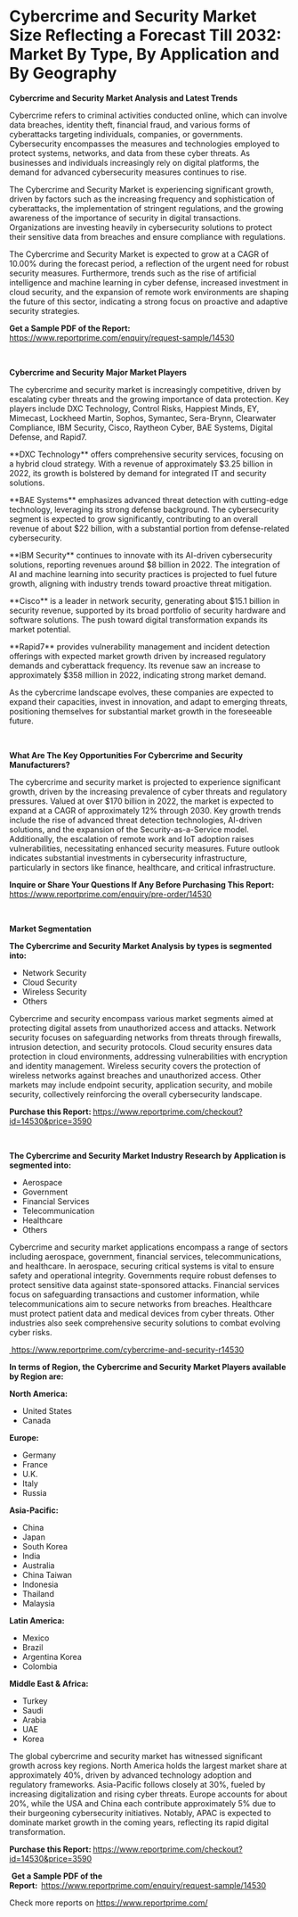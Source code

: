 <p><h1>Cybercrime and Security Market Size Reflecting a Forecast Till 2032: Market By Type, By Application and By Geography</h1></p><p><strong>Cybercrime and Security Market Analysis and Latest Trends</strong></p>
<p><p>Cybercrime refers to criminal activities conducted online, which can involve data breaches, identity theft, financial fraud, and various forms of cyberattacks targeting individuals, companies, or governments. Cybersecurity encompasses the measures and technologies employed to protect systems, networks, and data from these cyber threats. As businesses and individuals increasingly rely on digital platforms, the demand for advanced cybersecurity measures continues to rise.</p><p>The Cybercrime and Security Market is experiencing significant growth, driven by factors such as the increasing frequency and sophistication of cyberattacks, the implementation of stringent regulations, and the growing awareness of the importance of security in digital transactions. Organizations are investing heavily in cybersecurity solutions to protect their sensitive data from breaches and ensure compliance with regulations. </p><p>The Cybercrime and Security Market is expected to grow at a CAGR of 10.00% during the forecast period, a reflection of the urgent need for robust security measures. Furthermore, trends such as the rise of artificial intelligence and machine learning in cyber defense, increased investment in cloud security, and the expansion of remote work environments are shaping the future of this sector, indicating a strong focus on proactive and adaptive security strategies.</p></p>
<p><strong>Get a Sample PDF of the Report:&nbsp;</strong> <a href="https://www.reportprime.com/enquiry/request-sample/14530?utm_campaign=3027&utm_medium=2&utm_source=Github&utm_content=ia&utm_term=20032025&utm_id=cybercrime-and-security">https://www.reportprime.com/enquiry/request-sample/14530</a></p>
<p>&nbsp;</p>
<p><strong>Cybercrime and Security Major Market Players</strong></p>
<p><p>The cybercrime and security market is increasingly competitive, driven by escalating cyber threats and the growing importance of data protection. Key players include DXC Technology, Control Risks, Happiest Minds, EY, Mimecast, Lockheed Martin, Sophos, Symantec, Sera-Brynn, Clearwater Compliance, IBM Security, Cisco, Raytheon Cyber, BAE Systems, Digital Defense, and Rapid7.</p><p>**DXC Technology** offers comprehensive security services, focusing on a hybrid cloud strategy. With a revenue of approximately $3.25 billion in 2022, its growth is bolstered by demand for integrated IT and security solutions.</p><p>**BAE Systems** emphasizes advanced threat detection with cutting-edge technology, leveraging its strong defense background. The cybersecurity segment is expected to grow significantly, contributing to an overall revenue of about $22 billion, with a substantial portion from defense-related cybersecurity.</p><p>**IBM Security** continues to innovate with its AI-driven cybersecurity solutions, reporting revenues around $8 billion in 2022. The integration of AI and machine learning into security practices is projected to fuel future growth, aligning with industry trends toward proactive threat mitigation.</p><p>**Cisco** is a leader in network security, generating about $15.1 billion in security revenue, supported by its broad portfolio of security hardware and software solutions. The push toward digital transformation expands its market potential.</p><p>**Rapid7** provides vulnerability management and incident detection offerings with expected market growth driven by increased regulatory demands and cyberattack frequency. Its revenue saw an increase to approximately $358 million in 2022, indicating strong market demand.</p><p>As the cybercrime landscape evolves, these companies are expected to expand their capacities, invest in innovation, and adapt to emerging threats, positioning themselves for substantial market growth in the foreseeable future.</p></p>
<p>&nbsp;</p>
<p><strong>What Are The Key Opportunities For Cybercrime and Security Manufacturers?</strong></p>
<p><p>The cybercrime and security market is projected to experience significant growth, driven by the increasing prevalence of cyber threats and regulatory pressures. Valued at over $170 billion in 2022, the market is expected to expand at a CAGR of approximately 12% through 2030. Key growth trends include the rise of advanced threat detection technologies, AI-driven solutions, and the expansion of the Security-as-a-Service model. Additionally, the escalation of remote work and IoT adoption raises vulnerabilities, necessitating enhanced security measures. Future outlook indicates substantial investments in cybersecurity infrastructure, particularly in sectors like finance, healthcare, and critical infrastructure.</p></p>
<p><strong>Inquire or Share Your Questions If Any Before Purchasing This Report:</strong> <a href="https://www.reportprime.com/enquiry/pre-order/14530?utm_campaign=3027&utm_medium=2&utm_source=Github&utm_content=ia&utm_term=20032025&utm_id=cybercrime-and-security">https://www.reportprime.com/enquiry/pre-order/14530</a></p>
<p>&nbsp;</p>
<p><strong>Market Segmentation</strong></p>
<p><strong>The Cybercrime and Security Market Analysis by types is segmented into:</strong></p>
<p><ul><li>Network Security</li><li>Cloud Security</li><li>Wireless Security</li><li>Others</li></ul></p>
<p><p>Cybercrime and security encompass various market segments aimed at protecting digital assets from unauthorized access and attacks. Network security focuses on safeguarding networks from threats through firewalls, intrusion detection, and security protocols. Cloud security ensures data protection in cloud environments, addressing vulnerabilities with encryption and identity management. Wireless security covers the protection of wireless networks against breaches and unauthorized access. Other markets may include endpoint security, application security, and mobile security, collectively reinforcing the overall cybersecurity landscape.</p></p>
<p><strong>Purchase this Report:&nbsp;</strong><a href="https://www.reportprime.com/checkout?id=14530&price=3590&utm_campaign=3027&utm_medium=2&utm_source=Github&utm_content=ia&utm_term=20032025&utm_id=cybercrime-and-security">https://www.reportprime.com/checkout?id=14530&price=3590</a></p>
<p>&nbsp;</p>
<p><strong>The Cybercrime and Security Market Industry Research by Application is segmented into:</strong></p>
<p><ul><li>Aerospace</li><li>Government</li><li>Financial Services</li><li>Telecommunication</li><li>Healthcare</li><li>Others</li></ul></p>
<p><p>Cybercrime and security market applications encompass a range of sectors including aerospace, government, financial services, telecommunications, and healthcare. In aerospace, securing critical systems is vital to ensure safety and operational integrity. Governments require robust defenses to protect sensitive data against state-sponsored attacks. Financial services focus on safeguarding transactions and customer information, while telecommunications aim to secure networks from breaches. Healthcare must protect patient data and medical devices from cyber threats. Other industries also seek comprehensive security solutions to combat evolving cyber risks.</p></p>
<p><a href="https://www.reportprime.com/cybercrime-and-security-r14530?utm_campaign=3027&utm_medium=2&utm_source=Github&utm_content=ia&utm_term=20032025&utm_id=cybercrime-and-security">&nbsp;https://www.reportprime.com/cybercrime-and-security-r14530</a></p>
<p><strong>In terms of Region, the Cybercrime and Security Market Players available by Region are:</strong></p>
<p>
    <p> <strong> North America: </strong>
        <ul>
            <li>United States</li>
            <li>Canada</li>
        </ul>
        </p> 
    <p> <strong> Europe: </strong>
        <ul>
            <li>Germany</li>
            <li>France</li>
            <li>U.K.</li>
            <li>Italy</li>
            <li>Russia</li>
        </ul>
        </p> 
    <p> <strong> Asia-Pacific: </strong>
        <ul>
            <li>China</li>
            <li>Japan</li>
            <li>South Korea</li>
            <li>India</li>
            <li>Australia</li>
            <li>China Taiwan</li>
            <li>Indonesia</li>
            <li>Thailand</li>
            <li>Malaysia</li>
        </ul>
        </p> 
    <p> <strong> Latin America: </strong>
        <ul>
            <li>Mexico</li>
            <li>Brazil</li>
            <li>Argentina Korea</li>
            <li>Colombia</li>
        </ul>
        </p> 
    <p> <strong> Middle East & Africa: </strong>
        <ul>
            <li>Turkey</li>
            <li>Saudi</li>
            <li>Arabia</li>
            <li>UAE</li>
            <li>Korea</li>
        </ul>
    </p>
    </p>
<p><p>The global cybercrime and security market has witnessed significant growth across key regions. North America holds the largest market share at approximately 40%, driven by advanced technology adoption and regulatory frameworks. Asia-Pacific follows closely at 30%, fueled by increasing digitalization and rising cyber threats. Europe accounts for about 20%, while the USA and China each contribute approximately 5% due to their burgeoning cybersecurity initiatives. Notably, APAC is expected to dominate market growth in the coming years, reflecting its rapid digital transformation.</p></p>
<p><strong>Purchase this Report: </strong><a href="https://www.reportprime.com/checkout?id=14530&price=3590&utm_campaign=3027&utm_medium=2&utm_source=Github&utm_content=ia&utm_term=20032025&utm_id=cybercrime-and-security">https://www.reportprime.com/checkout?id=14530&price=3590</a></p>
<p>&nbsp;<strong>Get a Sample PDF of the Report:&nbsp;&nbsp;</strong><a href="https://www.reportprime.com/enquiry/request-sample/14530?utm_campaign=3027&utm_medium=2&utm_source=Github&utm_content=ia&utm_term=20032025&utm_id=cybercrime-and-security">https://www.reportprime.com/enquiry/request-sample/14530</a></p>
<p><strong></strong></p>
<p>Check more reports on <a href="https://www.reportprime.com/?utm_campaign=3027&utm_medium=2&utm_source=Github&utm_content=ia&utm_term=20032025&utm_id=cybercrime-and-security">https://www.reportprime.com/</a></p>